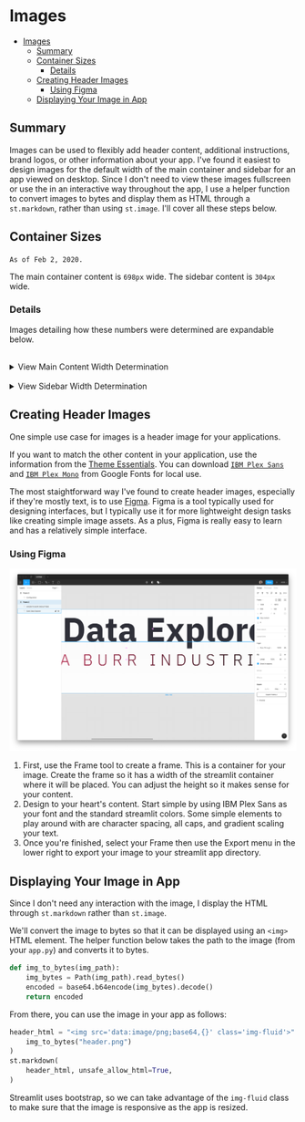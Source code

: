 # Images

- [Images](#images)
  - [Summary](#summary)
  - [Container Sizes](#container-sizes)
    - [Details](#details)
  - [Creating Header Images](#creating-header-images)
    - [Using Figma](#using-figma)
  - [Displaying Your Image in App](#displaying-your-image-in-app)

## Summary
Images can be used to flexibly add header content, additional instructions, brand logos, or other information about your app. I've found it easiest to design images for the default width of the main container and sidebar for an app viewed on desktop. Since I don't need to view these images fullscreen or use the in an interactive way throughout the app, I use a helper function to convert images to bytes and display them as HTML through a `st.markdown`, rather than using `st.image`. I'll cover all these steps below.

## Container Sizes
`As of Feb 2, 2020.`

The main container content is `698px` wide. The sidebar content is `304px` wide.

### Details

Images detailing how these numbers were determined are expandable below.

<br>

<details>

<summary>View Main Content Width Determination</summary>

[![Main Content Width](./images/main-width.png)](./images/main-width.png)

</details>

<br>

<details>

<summary>View Sidebar Width Determination</summary>

[![Sidebar Content Width](./images/sidebar-width.png)](./images/sidebar-width.png)

</details>

## Creating Header Images

One simple use case for images is a header image for your applications.

If you want to match the other content in your application, use the information from the [Theme Essentials](./essentials.md). You can download [`IBM Plex Sans`](https://fonts.google.com/specimen/IBM+Plex+Sans) and [`IBM Plex Mono`](https://fonts.google.com/specimen/IBM+Plex+Mono) from Google Fonts for local use.

The most staightforward way I've found to create header images, especially if they're mostly text, is to use [Figma](https://www.figma.com/). Figma is a tool typically used for designing interfaces, but I typically use it for more lightweight design tasks like creating simple image assets. As a plus, Figma is really easy to learn and has a relatively simple interface.

### Using Figma

[![Figma Example](./images/figma-example.png)](./images/figma-example.png)

1. First, use the Frame tool to create a frame. This is a container for your image. Create the frame so it has a width of the streamlit container where it will be placed. You can adjust the height so it makes sense for your content.
2. Design to your heart's content. Start simple by using IBM Plex Sans as your font and the standard streamlit colors. Some simple elements to play around with are character spacing, all caps, and gradient scaling your text.
3. Once you're finished, select your Frame then use the Export menu in the lower right to export your image to your streamlit app directory.


## Displaying Your Image in App

Since I don't need any interaction with the image, I display the HTML through `st.markdown` rather than `st.image`. 

We'll convert the image to bytes so that it can be displayed using an `<img>` HTML element. The helper function below takes the path to the image (from your `app.py`) and converts it to bytes.

```python
def img_to_bytes(img_path):
    img_bytes = Path(img_path).read_bytes()
    encoded = base64.b64encode(img_bytes).decode()
    return encoded
```

From there, you can use the image in your app as follows:

```python
header_html = "<img src='data:image/png;base64,{}' class='img-fluid'>".format(
    img_to_bytes("header.png")
)
st.markdown(
    header_html, unsafe_allow_html=True,
)
```

Streamlit uses bootstrap, so we can take advantage of the `img-fluid` class to make sure that the image is responsive as the app is resized. 
